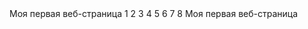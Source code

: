 
<!DOCTYPE HTML>
<html>
   <head>
   </head>
   <body>  
      Моя первая веб-страница
   </body>
</html>
1
2
3
4
5
6
7
8
<!DOCTYPE HTML>
<html>
   <head>
   </head>
   <body>  
      Моя первая веб-страница
   </body>
</html>
